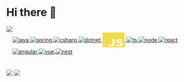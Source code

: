 # Hi there 👋
<div style="display: flex">
<div aling="center">
  <a href="https://github.com/BrunoTassinari">
  <img height="180em" src="https://github-readme-stats.vercel.app/api/top-langs/?username=BrunoTassinari&layout=compact&langs_count=7&theme=dark"/>
    
</div>
<div><br>
 
  
  <img align="center" alt="java" height="40" width="60" src="https://cdn.jsdelivr.net/gh/devicons/devicon/icons/java/java-original.svg" />
  <img align="center" alt="spring" height="40" width="60" src="https://cdn.jsdelivr.net/gh/devicons/devicon/icons/spring/spring-original.svg" />
  <img align="center" alt="csharp" height="40" width="60" src="https://cdn.jsdelivr.net/gh/devicons/devicon@v2.15.1/devicon.min.css">
  <img align="center" alt="dotnet" height="40" width="60" src="https://cdn.jsdelivr.net/gh/devicons/devicon/icons/dot-net/dot-net-plain-wordmark.svg" /> 
  <img align="center" alt="js" height="40" width="60" src="https://raw.githubusercontent.com/devicons/devicon/master/icons/javascript/javascript-plain.svg">
  <img align="center" alt="ts" height="40" width="60" src="https://cdn.jsdelivr.net/gh/devicons/devicon/icons/typescript/typescript-original.svg" />
  <img align="center" alt="node" height="40" width="60" src="https://cdn.jsdelivr.net/gh/devicons/devicon/icons/nodejs/nodejs-original.svg">
  <img align="center" alt="react" height="40" width="60" src="https://cdn.jsdelivr.net/gh/devicons/devicon/icons/react/react-original.svg">
  <img align="center" alt="angular" height="40" width="60"  src="https://cdn.jsdelivr.net/gh/devicons/devicon/icons/angularjs/angularjs-plain.svg" />
  <img align="center" alt="vue" height="40" width="60" src="https://cdn.jsdelivr.net/gh/devicons/devicon/icons/vuejs/vuejs-original.svg" />
  <img align="center" alt="nest" height="40" width="60" src="https://cdn.jsdelivr.net/gh/devicons/devicon/icons/nestjs/nestjs-plain.svg" />
          
</div>
</div>
 
  #
  
<div> 
  <a href = "mailto:bruno.fagundes80@gmail.com"><img src="https://img.shields.io/badge/Gmail-D14836?style=for-the-badge&logo=gmail&logoColor=white" target="_blank"></a>
  <a href="https://www.linkedin.com/in/bruno-fagundes-tassinari-4b7b861a6/" target="_blank"><img src="https://img.shields.io/badge/-LinkedIn-%230077B5?style=for-the-badge&logo=linkedin&logoColor=white" target="_blank"></a>  
</div>

